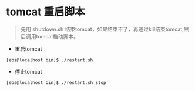 # tomcat 重启脚本
> 先用 shutdown.sh 结束tomcat，如果结束不了，再通过kill结束tomcat,然后调用tomcat启动脚本。

- 重启tomcat
```
[ebs@localhost bin]$ ./restart.sh
```

- 停止tomcat
```
[ebs@localhost bin]$ ./restart.sh stop
```

